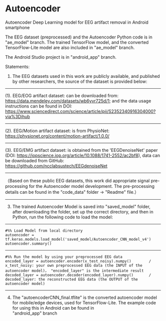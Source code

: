# Autoencoder
Autoencoder Deep Learning model for EEG artifact removal in Android smartphone

The EEG dataset (preprocessed) and the Autoencoder Python code is in "ae_model" branch.
The trained TensorFlow model, and the converted TensorFlow-Lite model are also included in "ae_model" branch.

The Android Studio project is in "android_app" branch.


Statements:
1. The EEG datasets used in this work are publicly available, and published by other researchers, the source of the dataset is provided below:
****
   (1). EEG/EOG artifact dataset: can be downloaded from: https://data.mendeley.com/datasets/wb6yvr725d/1; and the data usage instructions can be found in DOI:   
        https://www.sciencedirect.com/science/article/pii/S2352340916304000?via%3Dihub
****   
   (2). EEG/Motion artifact dataset: is from PhysioNet: https://physionet.org/content/motion-artifact/1.0.0/
****   
   (3). EEG/EMG artifact dataset: is obtained from the 'EEGDenoiseNet' paper (DOI: https://iopscience.iop.org/article/10.1088/1741-2552/ac2bf8), data can be downloaded from GitHub: 
        https://github.com/ncclabsustech/EEGdenoiseNet
****
   （Based on these public EEG datasets, this work did appropriate signal pre-processing for the Autoencoder model development. The pre-processing details can be found in the "code_data" folder -> "Readme" file.）
   
****
3. The trained Autoencoder Model is saved into "saved_model" folder, after downloading the folder, set up the correct directory, and then in Python, run the following code to load the model:
****
    #%% Load Model from local directory
    autoencoder = tf.keras.models.load_model('saved_model/Autoencoder_CNN_model_v4')
    autoencoder.summary()
****
    #%% Run the model by using your preprocessed EEG data
    encoded_layer = autoencoder.encoder(x_test_noisy).numpy()        / x_test_noisy: your own preprocessed EEG data (the INPUT of the autoencoder model)， "encoded_layer" is the intermediate result
    decoded_layer = autoencoder.decoder(encoded_layer).numpy()       / decoded_layer: the reconstructed EEG data (the OUTPUT of the autoencoder model)

****
4. The "autoencoderCNN_final.tflite" is the converted autoencoder model for mobile/edge devices, used for TensorFlow-Lite. The example code for using this in Android can be found in  
   "android_app" branch

   
